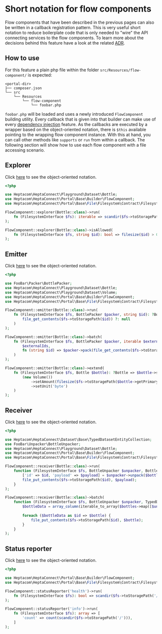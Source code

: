 # Short notation for flow components

Flow components that have been described in the previous pages can also be written in a callback registration pattern.
This is very useful short notation to reduce boilerplate code that is only needed to "wire" the API connecting services to the flow components.
To learn more about the decisions behind this feature have a look at the related [ADR](../../reference/adr/2021-06-17-flow-component-short-notation.md).


## How to use

For this feature a plain php file within the folder `src/Resources/flow-component/` is expected:

```
<portal-dir>
├── composer.json
└── src
    └── Resources
        └── flow-component
            └── foobar.php
```

`foobar.php` will be loaded and uses a newly introduced `FlowComponent` building utility.
Every callback that is given into that builder can make use of every [dependency injection](./dependency-injection.md) feature.
As the callbacks are executed by a wrapper based on the object-oriented notation, there is `$this` available pointing to the wrapping flow component instance.
With this at hand, you can call other methods like `supports` or `run` from within a callback.
The following section will show how to use each flow component with a file accessing scenario. 


## Explorer

Click [here](./explorer.md) to see the object-oriented notation.

```php
<?php

use Heptacom\HeptaConnect\Playground\Dataset\Bottle;
use Heptacom\HeptaConnect\Portal\Base\Builder\FlowComponent;
use Heptacom\HeptaConnect\Portal\Base\File\Filesystem\Contract\FilesystemInterface;

FlowComponent::explorer(Bottle::class)->run(
    fn (FilesystemInterface $fs): iterable => scandir($fs->toStoragePath('/'))
);

FlowComponent::explorer(Bottle::class)->isAllowed(
    fn (FilesystemInterface $fs, string $id): bool => filesize($id) > 0
);
```


## Emitter

Click [here](./emitter.md) to see the object-oriented notation.

```php
<?php

use FooBar\Packer\BottlePacker;
use Heptacom\HeptaConnect\Playground\Dataset\Bottle;
use Heptacom\HeptaConnect\Playground\Dataset\Volume;
use Heptacom\HeptaConnect\Portal\Base\Builder\FlowComponent;
use Heptacom\HeptaConnect\Portal\Base\File\Filesystem\Contract\FilesystemInterface;

FlowComponent::emitter(Bottle::class)->run(
    fn (FilesystemInterface $fs, BottlePacker $packer, string $id): ?Bottle => $packer->pack(
        file_get_contents($fs->toStoragePath($id)) ?: null
    )
);

FlowComponent::emitter(Bottle::class)->batch(
    fn (FilesystemInterface $fs, BottlePacker $packer, iterable $externalIds): iterable => \iterable_map(
        $externalIds,
        fn (string $id) => $packer->pack(file_get_contents($fs->toStoragePath($id)) ?: null)        
    ) 
);

FlowComponent::emitter(Bottle::class)->extend(
    fn (FilesystemInterface $fs, Bottle $bottle): ?Bottle => $bottle->setCapacity(
        (new Volume())
            ->setAmount(filesize($fs->toStoragePath($bottle->getPrimaryKey())))
            ->setUnit('byte')
    )
);
```


## Receiver

Click [here](./receiver.md) to see the object-oriented notation.

```php
<?php

use Heptacom\HeptaConnect\Dataset\Base\TypedDatasetEntityCollection;
use FooBar\Unpacker\BottleUnpacker;
use Heptacom\HeptaConnect\Playground\Dataset\Bottle;
use Heptacom\HeptaConnect\Portal\Base\Builder\FlowComponent;
use Heptacom\HeptaConnect\Portal\Base\File\Filesystem\Contract\FilesystemInterface;

FlowComponent::receiver(Bottle::class)->run(
    function (FilesystemInterface $fs, BottleUnpacker $unpacker, Bottle $bottle): void {    
        ['id' => $id, 'payload' => $payload] = $unpacker->unpack($bottle);
        file_put_contents($fs->toStoragePath($id), $payload);
    }
);

FlowComponent::receiver(Bottle::class)->batch(
    function (FilesystemInterface $fs, BottleUnpacker $unpacker, TypedDatasetEntityCollection $bottles): void {
        $bottleData = array_column(iterable_to_array($bottles->map([$unpacker, 'unpack'])), 'payload', 'id');
        
        foreach ($bottleData as $id => $bottle) {
            file_put_contents($fs->toStoragePath($id), $bottle);
        }
    }
);
```


## Status reporter

Click [here](./status-reporting.md) to see the object-oriented notation.

```php
<?php

use Heptacom\HeptaConnect\Portal\Base\Builder\FlowComponent;
use Heptacom\HeptaConnect\Portal\Base\File\Filesystem\Contract\FilesystemInterface;

FlowComponent::statusReporter('health')->run(
    fn (FilesystemInterface $fs): bool => scandir($fs->toStoragePath('/')) !== false
);

FlowComponent::statusReporter('info')->run(
    fn (FilesystemInterface $fs): array => [
        'count' => count(scandir($fs->toStoragePath('/'))),
    ]
);
```
